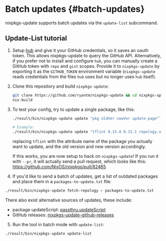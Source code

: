 # Batch updates {#batch-updates}

nixpkgs-update supports batch updates via the `update-list`
subcommand.

## Update-List tutorial

1. Setup [hub](https://github.com/github/hub) and give it your GitHub
   credentials, so it saves an oauth token. This allows nixpkgs-update
   to query the GitHub API.  Alternatively, if you prefer not to install
   and configure `hub`, you can manually create a GitHub token with
   `repo` and `gist` scopes.  Provide it to `nixpkgs-update` by
   exporting it as the `GITHUB_TOKEN` environment variable
   (`nixpkgs-update` reads credentials from the files `hub` uses but
   no longer uses `hub` itself).

2. Clone this repository and build `nixpkgs-update`:
    ```bash
    git clone https://github.com/ryantm/nixpkgs-update && cd nixpkgs-update
    nix-build
    ```

3. To test your config, try to update a single package, like this:

   ```bash
   ./result/bin/nixpkgs-update update "pkg oldVer newVer update-page"`

   # Example:
   ./result/bin/nixpkgs-update update "tflint 0.15.0 0.15.1 repology.org"`
   ```

   replacing `tflint` with the attribute name of the package you actually want
   to update, and the old version and new version accordingly.

   If this works, you are now setup to hack on `nixpkgs-update`! If
   you run it with `--pr`, it will actually send a pull request, which
   looks like this: https://github.com/NixOS/nixpkgs/pull/82465


4. If you'd like to send a batch of updates, get a list of outdated packages and
   place them in a `packages-to-update.txt` file:

  ```bash
  ./result/bin/nixpkgs-update fetch-repology > packages-to-update.txt
  ```

  There also exist alternative sources of updates, these include:

   - package updateScript:
      [passthru.updateScript](https://nixos.org/manual/nixpkgs/unstable/#var-passthru-updateScript)
   - GitHub releases:
     [nixpkgs-update-github-releases](https://github.com/synthetica9/nixpkgs-update-github-releases)

5. Run the tool in batch mode with `update-list`:

  ```bash
  ./result/bin/nixpkgs-update update-list
  ```
